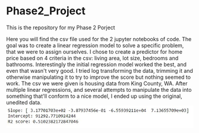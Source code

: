 # Phase2_Project
This is the repository for my Phase 2 Porject

Here you will find the csv file used for the 2 jupyter notebooks of code. The goal was to create a linear regression model to solve a specific problem, that we were to assign ourselves. I chose to create a predictor for home price based on 4 criteria in the csv: living area, lot size, bedrooms and bathrooms.
Interestingly the initial regression model worked the best, and even that wasn't very good. I tried log transforming the data, trimming it and otherwise manipulating it to try to improve the score but nothing seemed to work. 
The csv we were given is housing data from King County, WA.
After multiple linear regressions, and several attempts to manipulate the data into something that'll conform to a nice model, I ended up using the original, unedited data.
![alt text](https://github.com/djournic/Phase2_Project/blob/main/Image1.jpg?raw=true)
